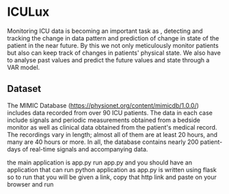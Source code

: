 # ICULux

Monitoring ICU data is becoming an important task as , detecting and tracking the change in data pattern and prediction of change in state of the patient in the near future. By this we not only meticulously monitor patients but also can keep track of changes in patients' physical state. We also have to analyse past values and predict the future values and state through a VAR model.

## Dataset

The MIMIC Database (https://physionet.org/content/mimicdb/1.0.0/) includes data recorded from over 90 ICU patients. The data in each case include signals and periodic measurements obtained from a bedside monitor as well as clinical data obtained from the patient's medical record. The recordings vary in length; almost all of them are at least 20 hours, and many are 40 hours or more. In all, the database contains nearly 200 patient-days of real-time signals and accompanying data. 


the main application is app.py
run app.py and you should have an application that can run python application
as app.py is written using flask so to run that you will be given a link, copy that http link 
and paste on your browser and run
